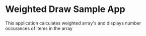 # Weighted Draw Sample App

This application calculates weighted array's and displays number occurances of items in the array
